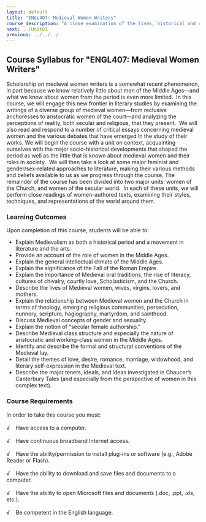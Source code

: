 ```yaml
---
layout: default
title: "ENGL407: Medieval Women Writers"
course_description: "A close examination of the lives, historical and cultural contexts, and writings of several medieval women writers, including Julian Norwich, Margery Kempe, Marie de France, and Christine de Pizan."
next: ../Unit01
previous: ../../../
---
```

Course Syllabus for "ENGL407: Medieval Women Writers"
-----------------------------------------------------

Scholarship on medieval women writers is a somewhat recent phenomenon,
in part because we know relatively little about men of the Middle
Ages—and what we know about women from the period is even more limited. 
In this course, we will engage this new frontier in literary studies by
examining the writings of a diverse group of medieval women—from
reclusive anchoresses to aristocratic women of the court—and analyzing
the perceptions of reality, both secular and religious, that they
present.  We will also read and respond to a number of critical essays
concerning medieval women and the various debates that have emerged in
the study of their works. We will begin the course with a unit on
context, acquainting ourselves with the major socio-historical
developments that shaped the period as well as the little that is known
about medieval women and their roles in society.  We will then take a
look at some major feminist and gender/sex-related approaches to
literature, making their various methods and beliefs available to us as
we progress through the course. The remainder of the course has been
divided into two major units: women of the Church, and women of the
secular world.  In each of these units, we will perform close readings
of women-authored texts, examining their styles, techniques, and
representations of the world around them.

### Learning Outcomes

Upon completion of this course, students will be able to:  
  

-   Explain Medievalism as both a historical period and a movement in
    literature and the arts.
-   Provide an account of the role of women in the Middle Ages.
-   Explain the general intellectual climate of the Middle Ages.
-   Explain the significance of the Fall of the Roman Empire.
-   Explain the importance of Medieval oral traditions, the rise of
    literacy, cultures of chivalry, courtly love, Scholasticism, and the
    Church.
-   Describe the lives of Medieval women, wives, virgins, lovers, and
    mothers.
-   Explain the relationship between Medieval women and the Church in
    terms of theology, emerging religious communities, persecution,
    nunnery, scripture, hagiography, martyrdom, and sainthood.
-   Discuss Medieval concepts of gender and sexuality.
-   Explain the notion of “secular female authorship.”
-   Describe Medieval class structure and especially the nature of
    aristocratic and working-class women in the Middle Ages.
-   Identify and describe the formal and structural conventions of the
    Medieval lay.
-   Detail the themes of love, desire, romance, marriage, widowhood, and
    literary self-expression in the Medieval text.
-   Describe the major tenets, ideals, and ideas investigated in
    Chaucer’s Canterbury Tales (and especially from the perspective of
    women in this complex text).

### Course Requirements

In order to take this course you must:  
    
 √    Have access to a computer.  
    
 √    Have continuous broadband Internet access.  
    
 √    Have the ability/permission to install plug-ins or software (e.g.,
Adobe Reader or Flash).  
    
 √    Have the ability to download and save files and documents to a
computer.  
    
 √    Have the ability to open Microsoft files and documents (.doc,
.ppt, .xls, etc.).  
    
 √    Be competent in the English language.  
        

